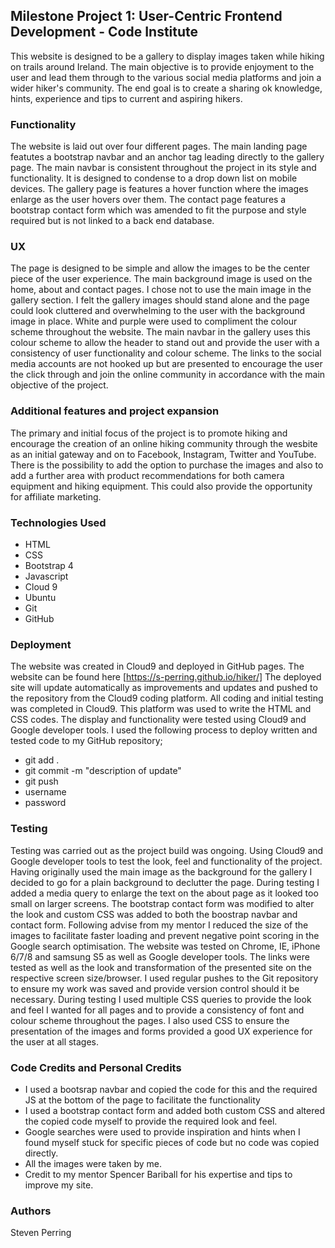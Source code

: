 ## Milestone Project 1: User-Centric Frontend Development - Code Institute

This website is designed to be a gallery to display images taken while hiking on trails around Ireland.
The main objective is to provide enjoyment to the user and lead them through to the various social media platforms and join a wider hiker's community. The end goal is to create a sharing ok knowledge, hints, experience and tips to current and aspiring hikers.

### Functionality
The website is laid out over four different pages. The main landing page featutes a bootstrap navbar and an anchor tag leading directly to the gallery page.
The main navbar is consistent throughout the project in its style and functionality. It is designed to condense to a drop down list on mobile devices.
The gallery page is features a hover function where the images enlarge as the user hovers over them. The contact page features a bootstrap contact form which was amended to fit the purpose and style required but is not linked to a back end database.

### UX
The page is designed to be simple and allow the images to be the center piece of the user experience. The main background image is used on the home, about and contact pages. 
I chose not to use the main image in the gallery section. I felt the gallery images should stand alone and the page could look cluttered and overwhelming to the user with the background image in place.
White and purple were used to compliment the colour scheme throughout the website. The main navbar in the gallery uses this colour scheme to allow the header to stand out and provide the user with a consistency of user functionality and colour scheme.
The links to the social media accounts are not hooked up but are presented to encourage the user the click through and join the online community in accordance with the main objective of the project.

### Additional features and project expansion
The primary and initial focus of the project is to promote hiking and encourage the creation of an online hiking community through the wesbite as an initial gateway and on to Facebook, Instagram, Twitter and YouTube. 
There is the possibility to add the option to purchase the images and also to add a further area with product recommendations for both camera equipment and hiking equipment. This could also provide the opportunity for affiliate marketing.

### Technologies Used
+ HTML
+ CSS
+ Bootstrap 4
+ Javascript
+ Cloud 9
+ Ubuntu
+ Git
+ GitHub

### Deployment
The website was created in Cloud9 and deployed in GitHub pages. The website can be found here [https://s-perring.github.io/hiker/]
The deployed site will update automatically as improvements and updates and pushed to the repository from the Cloud9 coding platform. 
All coding and initial testing was completed in Cloud9. This platform was used to write the HTML and CSS codes. The display and functionality were tested using Cloud9 and Google developer tools.
I used the following process to deploy written and tested code to my GitHub repository;
+ git add .
+ git commit -m "description of update"
+ git push
+ username
+ password

### Testing
Testing was carried out as the project build was ongoing. Using Cloud9 and Google developer tools to test the look, feel and functionality of the project.
Having originally used the main image as the background for the gallery I decided to go for a plain background to declutter the page. During testing I added a media query to enlarge the text on the about page as it looked too small on larger screens.
The bootstrap contact form was modified to alter the look and custom CSS was added to both the boostrap navbar and contact form.
Following advise from my mentor I reduced the size of the images to facilitate faster loading and prevent negative point scoring in the Google search optimisation.
The website was tested on Chrome, IE, iPhone 6/7/8 and samsung S5 as well as Google developer tools. 
The links were tested as well as the look and transformation of the presented site on the respective screen size/browser.
I used regular pushes to the Git repository to ensure my work was saved and provide version control should it be necessary.
During testing I used multiple CSS queries to provide the look and feel I wanted for all pages and to provide a consistency of font and colour scheme throughout the pages. I also used CSS to ensure the presentation of the images and forms provided a good UX experience for the user at all stages.

### Code Credits and Personal Credits
+ I used a bootsrap navbar and copied the code for this and the required JS at the bottom of the page to facilitate the functionality
+ I used a bootstrap contact form and added both custom CSS and altered the copied code myself to provide the required look and feel.
+ Google searches were used to provide inspiration and hints when I found myself stuck for specific pieces of code but no code was copied directly.
+ All the images were taken by me.
+ Credit to my mentor Spencer Bariball for his expertise and tips to improve my site.

### Authors
Steven Perring